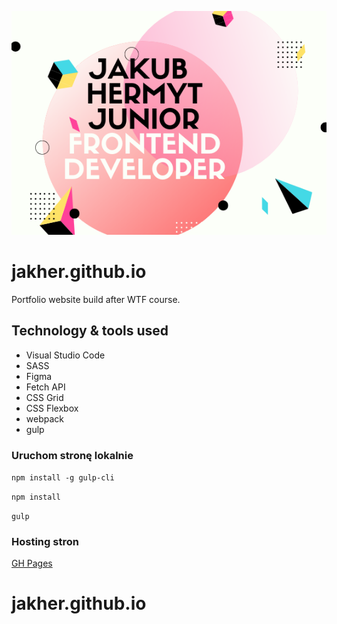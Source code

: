 ![business card](src/assets/img/Jakub.png)

# jakher.github.io

Portfolio website build after WTF course.

## Technology & tools used

- Visual Studio Code
- SASS
- Figma
- Fetch API
- CSS Grid
- CSS Flexbox
- webpack
- gulp

### Uruchom stronę lokalnie

`npm install -g gulp-cli`

`npm install`

`gulp`

### Hosting stron

[GH Pages ](https://jakher.github.io/)

# jakher.github.io